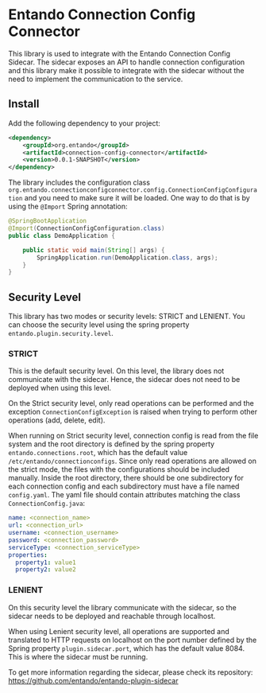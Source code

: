 # Entando Connection Config Connector

This library is used to integrate with the Entando Connection Config Sidecar. The sidecar exposes an API to handle
connection configuration and this library make it possible to integrate with the sidecar without the need to 
implement the communication to the service.

## Install

Add the following dependency to your project:
```xml
<dependency>
    <groupId>org.entando</groupId>
    <artifactId>connection-config-connector</artifactId>
    <version>0.0.1-SNAPSHOT</version>
</dependency>
```

The library includes the configuration class `org.entando.connectionconfigconnector.config.ConnectionConfigConfiguration`
and you need to make sure it will be loaded. One way to do that is by using the `@Import` Spring annotation:
```java
@SpringBootApplication
@Import(ConnectionConfigConfiguration.class)
public class DemoApplication {

    public static void main(String[] args) {
        SpringApplication.run(DemoApplication.class, args);
    }
}
```

## Security Level

This library has two modes or security levels: STRICT and LENIENT. You can choose the security level using the spring
property `entando.plugin.security.level`.

### STRICT

This is the default security level. On this level, the library does not communicate with the sidecar. Hence, the sidecar
does not need to be deployed when using this level.

On the Strict security level, only read operations can be performed and the exception `ConnectionConfigException` is 
raised when trying to perform other operations (add, delete, edit).

When running on Strict security level, connection config is read from the file system and the root directory is defined
by the spring property `entando.connections.root`, which has the default value `/etc/entando/connectionconfigs`. Since
only read operations are allowed on the strict mode, the files with the configurations should be included manually.
Inside the root directory, there should be one subdirectory for each connection config and each subdirectory must have
a file named `config.yaml`. The yaml file should contain attributes matching the class `ConnectionConfig.java`:
```yaml
name: <connection_name>
url: <connection_url>
username: <connection_username>
password: <connection_password>
serviceType: <connection_serviceType>
properties:
  property1: value1
  property2: value2
```

### LENIENT

On this security level the library communicate with the sidecar, so the sidecar needs to be deployed and reachable
through localhost.

When using Lenient security level, all operations are supported and translated to HTTP requests on localhost on 
the port number defined by the Spring property `plugin.sidecar.port`, which has the default value 8084. This is where
the sidecar must be running.

To get more information regarding the sidecar, please check its repository:
https://github.com/entando/entando-plugin-sidecar
